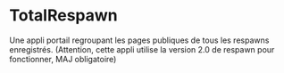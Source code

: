 TotalRespawn
============

Une appli portail regroupant les pages publiques de tous les respawns enregistrés. (Attention, cette appli utilise la version 2.0 de respawn pour fonctionner, MAJ obligatoire)
